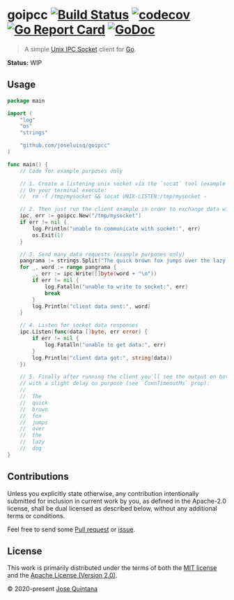 # goipcc [![Build Status](https://travis-ci.com/joseluisq/goipcc.svg?branch=master)](https://travis-ci.com/joseluisq/goipcc) [![codecov](https://codecov.io/gh/joseluisq/goipcc/branch/master/graph/badge.svg)](https://codecov.io/gh/joseluisq/goipcc) [![Go Report Card](https://goreportcard.com/badge/github.com/joseluisq/goipcc)](https://goreportcard.com/report/github.com/joseluisq/goipcc) [![GoDoc](https://godoc.org/github.com/joseluisq/goipcc?status.svg)](https://pkg.go.dev/github.com/joseluisq/goipcc)

> A simple [Unix IPC Socket](https://en.wikipedia.org/wiki/Unix_domain_socket) client for [Go](https://golang.org/pkg/net/).

**Status:** WIP

## Usage

```go
package main

import (
    "log"
    "os"
    "strings"

    "github.com/joseluisq/goipcc"
)

func main() {
    // Code for example purposes only

    // 1. Create a listening unix socket via the `socat` tool (example purposes only)
    // On your terminal execute:
    // 	rm -f /tmp/mysocket && socat UNIX-LISTEN:/tmp/mysocket -

    // 2. Then just run the client example in order to exchange data with current socket
    ipc, err := goipcc.New("/tmp/mysocket")
    if err != nil {
        log.Println("unable to communicate with socket:", err)
        os.Exit(1)
    }

    // 3. Send many data requests (example purposes only)
    pangrama := strings.Split("The quick brown fox jumps over the lazy dog", " ")
    for _, word := range pangrama {
        _, err := ipc.Write([]byte(word + "\n"))
        if err != nil {
            log.Fatalln("unable to write to socket:", err)
            break
        }
        log.Println("client data sent:", word)
    }

    // 4. Listen for socket data responses
    ipc.Listen(func(data []byte, err error) {
        if err != nil {
            log.Fatalln("unable to get data:", err)
        }
        log.Println("client data got:", string(data))
    })

    // 5. Finally after running the client you'll see the output on both sides
    // with a slight delay on purpose (see `ConnTimeoutMs` prop):
    //
    // 	The
    // 	quick
    // 	brown
    // 	fox
    // 	jumps
    // 	over
    // 	the
    // 	lazy
    // 	dog
}
```

## Contributions

Unless you explicitly state otherwise, any contribution intentionally submitted for inclusion in current work by you, as defined in the Apache-2.0 license, shall be dual licensed as described below, without any additional terms or conditions.

Feel free to send some [Pull request](https://github.com/joseluisq/goipcc/pulls) or [issue](https://github.com/joseluisq/goipcc/issues).

## License

This work is primarily distributed under the terms of both the [MIT license](LICENSE-MIT) and the [Apache License (Version 2.0)](LICENSE-APACHE).

© 2020-present [Jose Quintana](https://git.io/joseluisq)

